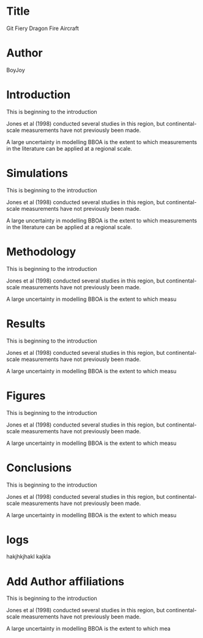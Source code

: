 # Title
Git Fiery Dragon Fire Aircraft

# Author
BoyJoy

# Introduction
This is beginning to the introduction

Jones et al (1998) conducted several studies in this region,
but continental-scale measurements have not previously been made.

A large uncertainty in modelling BBOA is the extent to which
measurements in the literature can be applied at a regional scale.


# Simulations
This is beginning to the introduction

Jones et al (1998) conducted several studies in this region,
but continental-scale measurements have not previously been made.

A large uncertainty in modelling BBOA is the extent to which
measurements in the literature can be applied at a regional scale.

# Methodology
This is beginning to the introduction

Jones et al (1998) conducted several studies in this region,
but continental-scale measurements have not previously been made.

A large uncertainty in modelling BBOA is the extent to which
measu

# Results
This is beginning to the introduction

Jones et al (1998) conducted several studies in this region,
but continental-scale measurements have not previously been made.

A large uncertainty in modelling BBOA is the extent to which
measu

# Figures
This is beginning to the introduction

Jones et al (1998) conducted several studies in this region,
but continental-scale measurements have not previously been made.

A large uncertainty in modelling BBOA is the extent to which
measu

# Conclusions
This is beginning to the introduction

Jones et al (1998) conducted several studies in this region,
but continental-scale measurements have not previously been made.

A large uncertainty in modelling BBOA is the extent to which
measu


# logs
hakjhkjhakl
kajkla

# Add Author affiliations
This is beginning to the introduction

Jones et al (1998) conducted several studies in this region,
but continental-scale measurements have not previously been made.

A large uncertainty in modelling BBOA is the extent to which
mea
